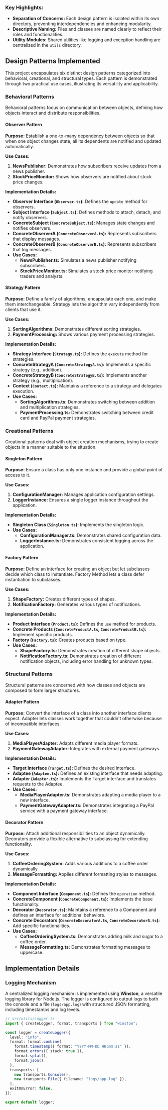 ### Key Highlights:

- **Separation of Concerns:** Each design pattern is isolated within its own directory, preventing interdependencies and enhancing modularity.
- **Descriptive Naming:** Files and classes are named clearly to reflect their roles and functionalities.
- **Utility Modules:** Shared utilities like logging and exception handling are centralized in the `utils` directory.

## Design Patterns Implemented

This project encapsulates six distinct design patterns categorized into behavioral, creational, and structural types. Each pattern is demonstrated through two practical use cases, illustrating its versatility and applicability.

### Behavioral Patterns

Behavioral patterns focus on communication between objects, defining how objects interact and distribute responsibilities.

#### Observer Pattern

**Purpose:** Establish a one-to-many dependency between objects so that when one object changes state, all its dependents are notified and updated automatically.

**Use Cases:**

1. **NewsPublisher:** Demonstrates how subscribers receive updates from a news publisher.
2. **StockPriceMonitor:** Shows how observers are notified about stock price changes.

**Implementation Details:**

- **Observer Interface (`Observer.ts`):** Defines the `update` method for observers.
- **Subject Interface (`Subject.ts`):** Defines methods to attach, detach, and notify observers.
- **ConcreteSubject (`ConcreteSubject.ts`):** Manages state changes and notifies observers.
- **ConcreteObserverA (`ConcreteObserverA.ts`):** Represents subscribers that display messages.
- **ConcreteObserverB (`ConcreteObserverB.ts`):** Represents subscribers that log messages.
- **Use Cases:**
  - **NewsPublisher.ts:** Simulates a news publisher notifying subscribers.
  - **StockPriceMonitor.ts:** Simulates a stock price monitor notifying traders and analysts.

#### Strategy Pattern

**Purpose:** Define a family of algorithms, encapsulate each one, and make them interchangeable. Strategy lets the algorithm vary independently from clients that use it.

**Use Cases:**

1. **SortingAlgorithms:** Demonstrates different sorting strategies.
2. **PaymentProcessing:** Shows various payment processing strategies.

**Implementation Details:**

- **Strategy Interface (`Strategy.ts`):** Defines the `execute` method for strategies.
- **ConcreteStrategyA (`ConcreteStrategyA.ts`):** Implements a specific strategy (e.g., addition).
- **ConcreteStrategyB (`ConcreteStrategyB.ts`):** Implements another strategy (e.g., multiplication).
- **Context (`Context.ts`):** Maintains a reference to a strategy and delegates execution.
- **Use Cases:**
  - **SortingAlgorithms.ts:** Demonstrates switching between addition and multiplication strategies.
  - **PaymentProcessing.ts:** Demonstrates switching between credit card and PayPal payment strategies.

### Creational Patterns

Creational patterns deal with object creation mechanisms, trying to create objects in a manner suitable to the situation.

#### Singleton Pattern

**Purpose:** Ensure a class has only one instance and provide a global point of access to it.

**Use Cases:**

1. **ConfigurationManager:** Manages application configuration settings.
2. **LoggerInstance:** Ensures a single logger instance throughout the application.

**Implementation Details:**

- **Singleton Class (`Singleton.ts`):** Implements the singleton logic.
- **Use Cases:**
  - **ConfigurationManager.ts:** Demonstrates shared configuration data.
  - **LoggerInstance.ts:** Demonstrates consistent logging across the application.

#### Factory Pattern

**Purpose:** Define an interface for creating an object but let subclasses decide which class to instantiate. Factory Method lets a class defer instantiation to subclasses.

**Use Cases:**

1. **ShapeFactory:** Creates different types of shapes.
2. **NotificationFactory:** Generates various types of notifications.

**Implementation Details:**

- **Product Interface (`Product.ts`):** Defines the `use` method for products.
- **Concrete Products (`ConcreteProductA.ts`, `ConcreteProductB.ts`):** Implement specific products.
- **Factory (`Factory.ts`):** Creates products based on type.
- **Use Cases:**
  - **ShapeFactory.ts:** Demonstrates creation of different shape objects.
  - **NotificationFactory.ts:** Demonstrates creation of different notification objects, including error handling for unknown types.

### Structural Patterns

Structural patterns are concerned with how classes and objects are composed to form larger structures.

#### Adapter Pattern

**Purpose:** Convert the interface of a class into another interface clients expect. Adapter lets classes work together that couldn't otherwise because of incompatible interfaces.

**Use Cases:**

1. **MediaPlayerAdapter:** Adapts different media player formats.
2. **PaymentGatewayAdapter:** Integrates with external payment gateways.

**Implementation Details:**

- **Target Interface (`Target.ts`):** Defines the desired interface.
- **Adaptee (`Adaptee.ts`):** Defines an existing interface that needs adapting.
- **Adapter (`Adapter.ts`):** Implements the Target interface and translates requests to the Adaptee.
- **Use Cases:**
  - **MediaPlayerAdapter.ts:** Demonstrates adapting a media player to a new interface.
  - **PaymentGatewayAdapter.ts:** Demonstrates integrating a PayPal service with a payment gateway interface.

#### Decorator Pattern

**Purpose:** Attach additional responsibilities to an object dynamically. Decorators provide a flexible alternative to subclassing for extending functionality.

**Use Cases:**

1. **CoffeeOrderingSystem:** Adds various additions to a coffee order dynamically.
2. **MessageFormatting:** Applies different formatting styles to messages.

**Implementation Details:**

- **Component Interface (`Component.ts`):** Defines the `operation` method.
- **ConcreteComponent (`ConcreteComponent.ts`):** Implements the base functionality.
- **Decorator (`Decorator.ts`):** Maintains a reference to a Component and defines an interface for additional behaviors.
- **Concrete Decorators (`ConcreteDecoratorA.ts`, `ConcreteDecoratorB.ts`):** Add specific functionalities.
- **Use Cases:**
  - **CoffeeOrderingSystem.ts:** Demonstrates adding milk and sugar to a coffee order.
  - **MessageFormatting.ts:** Demonstrates formatting messages to uppercase.

## Implementation Details

### Logging Mechanism

A centralized logging mechanism is implemented using **Winston**, a versatile logging library for Node.js. The logger is configured to output logs to both the console and a file (`logs/app.log`) with structured JSON formatting, including timestamps and log levels.

```typescript
// src/utils/Logger.ts
import { createLogger, format, transports } from "winston";

const logger = createLogger({
  level: "info",
  format: format.combine(
    format.timestamp({ format: "YYYY-MM-DD HH:mm:ss" }),
    format.errors({ stack: true }),
    format.splat(),
    format.json()
  ),
  transports: [
    new transports.Console(),
    new transports.File({ filename: "logs/app.log" }),
  ],
  exitOnError: false,
});

export default logger;
```
